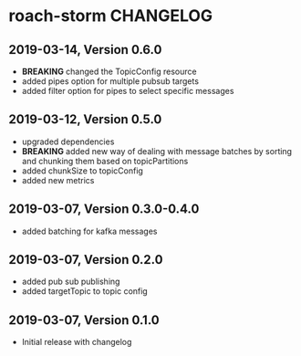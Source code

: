 # roach-storm CHANGELOG

## 2019-03-14, Version 0.6.0

* **BREAKING** changed the TopicConfig resource
* added pipes option for multiple pubsub targets
* added filter option for pipes to select specific messages

## 2019-03-12, Version 0.5.0

* upgraded dependencies
* **BREAKING** added new way of dealing with message batches by sorting and chunking them based on topicPartitions
* added chunkSize to topicConfig
* added new metrics

## 2019-03-07, Version 0.3.0-0.4.0

* added batching for kafka messages

## 2019-03-07, Version 0.2.0

* added pub sub publishing
* added targetTopic to topic config

## 2019-03-07, Version 0.1.0

* Initial release with changelog